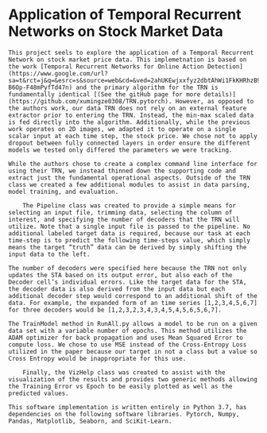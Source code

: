 # Application of Temporal Recurrent Networks on Stock Market Data

	This project seels to explore the application of a Temporal Recurrent Network on stock market price data. This implemetnation is based on the work [Temporal Recurrent Networks for Online Action Detection](https://www.google.com/url?sa=t&rct=j&q=&esrc=s&source=web&cd=&ved=2ahUKEwjxxfyz2dbtAhWi1FkKHRhzB9UQFjACegQIBRAC&url=https%3A%2F%2Fopenaccess.thecvf.com%2Fcontent_ICCV_2019%2Fpapers%2FXu_Temporal_Recurrent_Networks_for_Online_Action_Detection_ICCV_2019_paper.pdf&usg=AOvVaw3bkn-B6Op-F48mPyfTd47n) and the primary algorithm for the TRN is fundamentally identical [(See the gitHub page for more details)](https://github.com/xumingze0308/TRN.pytorch). However, as opposed to the authors work, our data TRN does not rely on an external feature extractor prior to entering the TRN. Instead, the min-max scaled data is fed directly into the algorithm. Additionally, while the previous work operates on 2D images, we adapted it to operate on a single scalar input at each time step, the stock price. We chose not to apply dropout between fully connected layers in order ensure the different models we tested only differed the parameters we were tracking.

    While the authors chose to create a complex command line interface for using their TRN, we instead thinned down the supporting code and extract just the fundamental operational aspects. Outside of the TRN class we created a few additional modules to assist in data parsing, model training, and evaluation.

        The Pipeline class was created to provide a simple means for selecting an input file, trimming data, selecting the column of interest, and specifying the number of decoders that the TRN will utilize. Note that a single input file is passed to the pipeline. No additional labeled target data is required, because our task at each time-step is to predict the following time-steps value, which simply means the target “truth” data can be derived by simply shifting the input data to the left.

    The number of decoders were specified here because the TRN not only updates the STA based on its output error, but also each of the Decoder cell’s individual errors. Like the target data for the STA, the decoder data is also derived from the input data but each additional decoder step would correspond to an additional shift of the data. For example, the expanded form of an time series [1,2,3,4,5,6,7] for three decoders would be [1,2,3,2,3,4,3,4,5,4,5,6,5,6,7].

    The TrainModel method in RunAll.py allows a model to be run on a given data set with a variable number of epochs. This method utilizes the ADAM optimizer for back propagation and uses Mean Squared Error to compute loss. We chose to use MSE instead of the Cross-Entropy Loss utilized in the paper because our target in not a class but a value so Cross Entropy would be inappropriate for this use.

        Finally, the VizHelp class was created to assist with the visualization of the results and provides two generic methods allowing the Training Error vs Epoch to be easily plotted as well as the predicted values.

	This software implementation is written entirely in Python 3.7, has dependencies on the following software libraries. Pytorch, Numpy, Pandas, Matplotlib, Seaborn, and SciKit-Learn.
